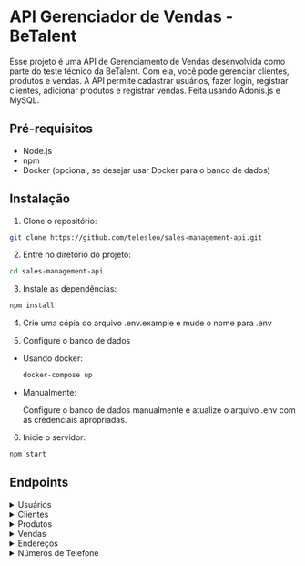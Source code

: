 # API Gerenciador de Vendas - BeTalent
Esse projeto é uma API de Gerenciamento de Vendas desenvolvida como parte do teste técnico da BeTalent. Com ela, você pode gerenciar clientes, produtos e vendas. A API permite cadastrar usuários, fazer login, registrar clientes, adicionar produtos e registrar vendas. Feita usando Adonis.js e MySQL.

## Pré-requisitos
- Node.js
- npm
- Docker (opcional, se desejar usar Docker para o banco de dados)

## Instalação

1. Clone o repositório:
  ``` bash
  git clone https://github.com/telesleo/sales-management-api.git
  ```
2. Entre no diretório do projeto:
  ``` bash
  cd sales-management-api
  ```
3. Instale as dependências:
  ``` bash
  npm install
  ```
4. Crie uma cópia do arquivo .env.example e mude o nome para .env

5. Configure o banco de dados
  - Usando docker:
      ``` bash
      docker-compose up
      ```
  - Manualmente:

    Configure o banco de dados manualmente e atualize o arquivo .env com as credenciais apropriadas.

6. Inicie o servidor:
  ``` bash
  npm start
  ```
## Endpoints

<details>
  <summary>Usuários</summary>
  
### Registrar um usuário
- **Endpoint:** `POST /signup`
- **Body:**
``` json
{
  "email": "example@email.com",
  "password": "examplepassword",
  "name": "Marcos"
}
```

### Login
- **Endpoint:** `POST /signup`
- **Body:**
  ``` json
  {
    "email": "example@email.com",
    "password": "examplepassword"
  }

O endpoint login retornará um token que será usado para autenticação nas as próximas rotas, o token deve ser enviado pelo header Authorization da requisição
  
</details>

<details>
  <summary>Clientes</summary>
  
### Registrar um cliente
- **Endpoint:** `POST /customers`
- **Body:**
``` json
{
    "cpf": "00000000000",
    "name": "Carlos"
}
```

### Exibir todos os clientes
- **Endpoint:** `GET /customers/`

### Exibir um cliente individual
- **Endpoint:** `GET /customers/:id`
- **Query:**
  - month (número): Filtrar por mês
  - year (número): Filtrar por ano

### Atualizar um cliente
- **Endpoint:** `PUT /customers/:id`
- **Body:**
``` json
{
    "cpf": "00000000000",
    "name": "Fernanda"
}
```

### Deletar um cliente
- **Endpoint:** `DELETE /customers/:id`

</details>

<details>
  <summary>Produtos</summary>
  
### Registrar um produto
- **Endpoint:** `POST /products`
- **Body:**
``` json
{
    "name": "Aspirador de pó",
    "description": "Aspirador de pó portátil de alta capacidade",
    "price": 60000
}
```

### Exibir todos os produtos
- **Endpoint:** `GET /products/`

### Exibir um produto individual
- **Endpoint:** `GET /products/:id`

### Atualizar um produto
- **Endpoint:** `PUT /products/:id`
- **Body:**
``` json
{
    "name": "Aspirador de pó",
    "description": "Aspirador de pó portátil de alta capacidade",
    "price": 65000
}
```

### Deletar um produto
- **Endpoint:** `DELETE /products/:id`

</details>

</details>

<details>
  <summary>Vendas</summary>
  
### Registrar uma venda
- **Endpoint:** `POST /sales`
- **Body:**
``` json
{
    "customerId": 1,
    "productId": 2,
    "amount": 5
}
```

</details>

<details>
  <summary>Endereços</summary>
  
### Registrar um endereço
- **Endpoint:** `POST /addresses`
- **Body:**
``` json
{
    "customerId": 1,
    "country": "Brazil",
    "state": "Paraná",
    "city": "Curitiba",
    "street": "Rua do Limoeiro",
    "number": 123
}
```

### Exibir todos os endereços
- **Endpoint:** `GET /addresses/`

### Exibir um endereço individual
- **Endpoint:** `GET /addresses/:id`

### Atualizar um endereço
- **Endpoint:** `PUT /addresses/:id`
- **Body:**
``` json
{
    "customerId": 1,
    "country": "Brasil",
    "state": "Paraná",
    "city": "Curitiba",
    "street": "Rua do Limão",
    "number": 123
}
```

### Deletar um endereço
- **Endpoint:** `DELETE /addresses/:id`

</details>

<details>
  <summary>Números de Telefone</summary>
  
### Registrar um número de telefone
- **Endpoint:** `POST /phone-numbers`
- **Body:**
``` json
{
    "customerId": 1,
    "number": "00111112222"
}
```

### Exibir todos números de telefone
- **Endpoint:** `GET /phone-numbers/`

### Exibir um número de telefone individual
- **Endpoint:** `GET /phone-numbers/:id`

### Atualizar um número de telefone
- **Endpoint:** `PUT /phone-numbers/:id`
- **Body:**
``` json
{
    "customerId": 1,
    "number": "11222223333"
}
```

### Deletar um número de telefone
- **Endpoint:** `DELETE /phone-numbers/:id`

</details>
